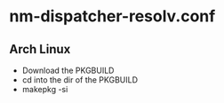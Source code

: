 # nm-dispatcher-resolv.conf

## Arch Linux
- Download the PKGBUILD
- cd into the dir of the PKGBUILD
- makepkg -si

